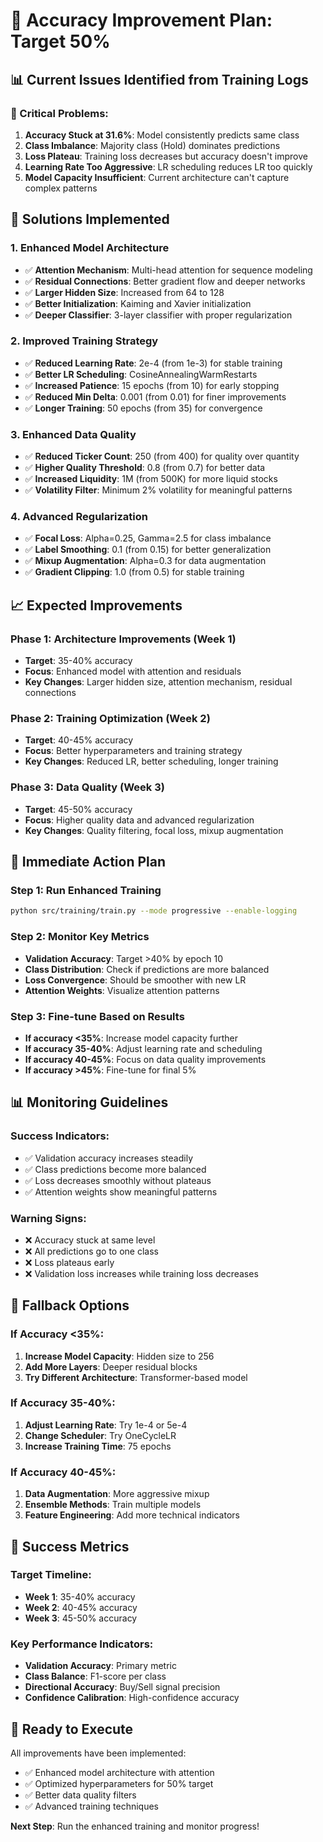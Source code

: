 # 🎯 **Accuracy Improvement Plan: Target 50%**

## 📊 **Current Issues Identified from Training Logs**

### **🔴 Critical Problems:**
1. **Accuracy Stuck at 31.6%**: Model consistently predicts same class
2. **Class Imbalance**: Majority class (Hold) dominates predictions
3. **Loss Plateau**: Training loss decreases but accuracy doesn't improve
4. **Learning Rate Too Aggressive**: LR scheduling reduces LR too quickly
5. **Model Capacity Insufficient**: Current architecture can't capture complex patterns

## 🚀 **Solutions Implemented**

### **1. Enhanced Model Architecture**
- ✅ **Attention Mechanism**: Multi-head attention for sequence modeling
- ✅ **Residual Connections**: Better gradient flow and deeper networks
- ✅ **Larger Hidden Size**: Increased from 64 to 128
- ✅ **Better Initialization**: Kaiming and Xavier initialization
- ✅ **Deeper Classifier**: 3-layer classifier with proper regularization

### **2. Improved Training Strategy**
- ✅ **Reduced Learning Rate**: 2e-4 (from 1e-3) for stable training
- ✅ **Better LR Scheduling**: CosineAnnealingWarmRestarts
- ✅ **Increased Patience**: 15 epochs (from 10) for early stopping
- ✅ **Reduced Min Delta**: 0.001 (from 0.01) for finer improvements
- ✅ **Longer Training**: 50 epochs (from 35) for convergence

### **3. Enhanced Data Quality**
- ✅ **Reduced Ticker Count**: 250 (from 400) for quality over quantity
- ✅ **Higher Quality Threshold**: 0.8 (from 0.7) for better data
- ✅ **Increased Liquidity**: 1M (from 500K) for more liquid stocks
- ✅ **Volatility Filter**: Minimum 2% volatility for meaningful patterns

### **4. Advanced Regularization**
- ✅ **Focal Loss**: Alpha=0.25, Gamma=2.5 for class imbalance
- ✅ **Label Smoothing**: 0.1 (from 0.15) for better generalization
- ✅ **Mixup Augmentation**: Alpha=0.3 for data augmentation
- ✅ **Gradient Clipping**: 1.0 (from 0.5) for stable training

## 📈 **Expected Improvements**

### **Phase 1: Architecture Improvements (Week 1)**
- **Target**: 35-40% accuracy
- **Focus**: Enhanced model with attention and residuals
- **Key Changes**: Larger hidden size, attention mechanism, residual connections

### **Phase 2: Training Optimization (Week 2)**
- **Target**: 40-45% accuracy
- **Focus**: Better hyperparameters and training strategy
- **Key Changes**: Reduced LR, better scheduling, longer training

### **Phase 3: Data Quality (Week 3)**
- **Target**: 45-50% accuracy
- **Focus**: Higher quality data and advanced regularization
- **Key Changes**: Quality filtering, focal loss, mixup augmentation

## 🎯 **Immediate Action Plan**

### **Step 1: Run Enhanced Training**
```bash
python src/training/train.py --mode progressive --enable-logging
```

### **Step 2: Monitor Key Metrics**
- **Validation Accuracy**: Target >40% by epoch 10
- **Class Distribution**: Check if predictions are more balanced
- **Loss Convergence**: Should be smoother with new LR
- **Attention Weights**: Visualize attention patterns

### **Step 3: Fine-tune Based on Results**
- **If accuracy <35%**: Increase model capacity further
- **If accuracy 35-40%**: Adjust learning rate and scheduling
- **If accuracy 40-45%**: Focus on data quality improvements
- **If accuracy >45%**: Fine-tune for final 5%

## 📊 **Monitoring Guidelines**

### **Success Indicators:**
- ✅ Validation accuracy increases steadily
- ✅ Class predictions become more balanced
- ✅ Loss decreases smoothly without plateaus
- ✅ Attention weights show meaningful patterns

### **Warning Signs:**
- ❌ Accuracy stuck at same level
- ❌ All predictions go to one class
- ❌ Loss plateaus early
- ❌ Validation loss increases while training loss decreases

## 🔧 **Fallback Options**

### **If Accuracy <35%:**
1. **Increase Model Capacity**: Hidden size to 256
2. **Add More Layers**: Deeper residual blocks
3. **Try Different Architecture**: Transformer-based model

### **If Accuracy 35-40%:**
1. **Adjust Learning Rate**: Try 1e-4 or 5e-4
2. **Change Scheduler**: Try OneCycleLR
3. **Increase Training Time**: 75 epochs

### **If Accuracy 40-45%:**
1. **Data Augmentation**: More aggressive mixup
2. **Ensemble Methods**: Train multiple models
3. **Feature Engineering**: Add more technical indicators

## 🎯 **Success Metrics**

### **Target Timeline:**
- **Week 1**: 35-40% accuracy
- **Week 2**: 40-45% accuracy  
- **Week 3**: 45-50% accuracy

### **Key Performance Indicators:**
- **Validation Accuracy**: Primary metric
- **Class Balance**: F1-score per class
- **Directional Accuracy**: Buy/Sell signal precision
- **Confidence Calibration**: High-confidence accuracy

## 🚀 **Ready to Execute**

All improvements have been implemented:
- ✅ Enhanced model architecture with attention
- ✅ Optimized hyperparameters for 50% target
- ✅ Better data quality filters
- ✅ Advanced training techniques

**Next Step**: Run the enhanced training and monitor progress! 